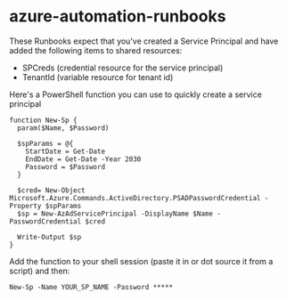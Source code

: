 # azure-automation-runbooks

These Runbooks expect that you've created a Service Principal and have added the following items to shared resources:

* SPCreds (credential resource for the service principal)
* TenantId (variable resource for tenant id)

Here's a PowerShell function you can use to quickly create a service principal

```
function New-Sp {
  param($Name, $Password)

  $spParams = @{ 
    StartDate = Get-Date
    EndDate = Get-Date -Year 2030
    Password = $Password
  }

  $cred= New-Object Microsoft.Azure.Commands.ActiveDirectory.PSADPasswordCredential -Property $spParams
  $sp = New-AzAdServicePrincipal -DisplayName $Name -PasswordCredential $cred

  Write-Output $sp
}
```
Add the function to your shell session (paste it in or dot source it from a script) and then:

```
New-Sp -Name YOUR_SP_NAME -Password *****
```
